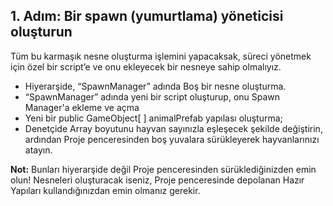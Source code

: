 ## 1. Adım: Bir spawn (yumurtlama) yöneticisi oluşturun

Tüm bu karmaşık nesne oluşturma işlemini yapacaksak, süreci yönetmek için özel bir script’e ve onu ekleyecek bir nesneye sahip olmalıyız.

- Hiyerarşide, “SpawnManager” adında Boş bir nesne oluşturma.
- “SpawnManager” adında yeni bir script oluşturup, onu Spawn Manager'a ekleme ve açma
- Yeni bir public GameObject[ ] animalPrefab yapılası oluşturma;
- Denetçide Array boyutunu hayvan sayınızla eşleşecek şekilde değiştirin, ardından Proje penceresinden boş yuvalara sürükleyerek hayvanlarınızı atayın.

**Not:** Bunları hiyerarşide değil Proje penceresinden sürüklediğinizden emin olun! Nesneleri oluşturacak iseniz, Proje penceresinde depolanan Hazır Yapıları kullandığınızdan emin olmanız gerekir.
